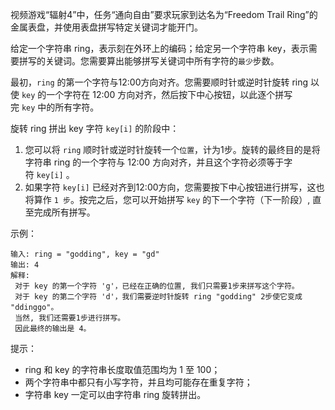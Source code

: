 视频游戏“辐射4”中，任务“通向自由”要求玩家到达名为“Freedom Trail Ring”的金属表盘，并使用表盘拼写特定关键词才能开门。

给定一个字符串 ring，表示刻在外环上的编码；给定另一个字符串 key，表示需要拼写的关键词。您需要算出能够拼写关键词中所有字符的`最少`步数。

最初，`ring` 的第一个字符与12:00方向对齐。您需要顺时针或逆时针旋转 ring 以使 `key` 的一个字符在 12:00 方向对齐，然后按下中心按钮，以此逐个拼写完 `key` 中的所有字符。

旋转 ring 拼出 key 字符 `key[i]` 的阶段中：
1. 您可以将 `ring` 顺时针或逆时针旋转一个`位置`，计为1步。旋转的最终目的是将字符串 ring 的一个字符与 12:00 方向对齐，并且这个字符必须等于字符 `key[i]` 。
2. 如果字符 `key[i]` 已经对齐到12:00方向，您需要按下中心按钮进行拼写，这也将算作 `1 步`。按完之后，您可以开始拼写 `key` 的下一个字符（下一阶段）, 直至完成所有拼写。

示例：
```
输入: ring = "godding", key = "gd"
输出: 4
解释:
 对于 key 的第一个字符 'g'，已经在正确的位置, 我们只需要1步来拼写这个字符。 
 对于 key 的第二个字符 'd'，我们需要逆时针旋转 ring "godding" 2步使它变成 "ddinggo"。
 当然, 我们还需要1步进行拼写。
 因此最终的输出是 4。
```
提示：
- ring 和 key 的字符串长度取值范围均为 1 至 100；
- 两个字符串中都只有小写字符，并且均可能存在重复字符；
- 字符串 key 一定可以由字符串 ring 旋转拼出。